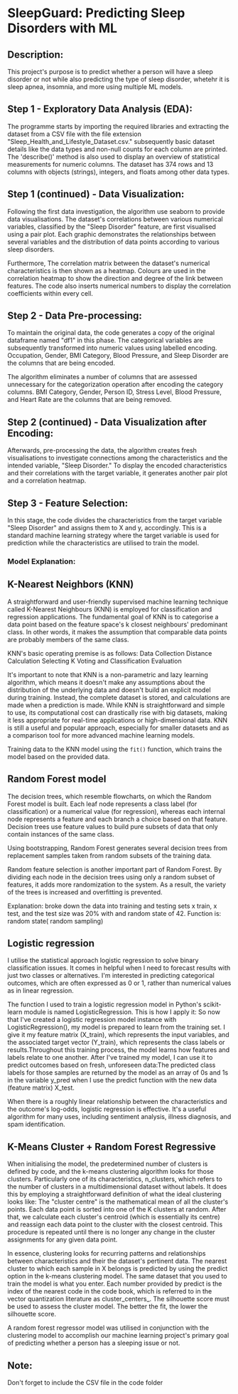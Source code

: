# SleepGuard: Predicting Sleep Disorders with ML

## Description:
This project's purpose is to predict whether a person will have a sleep disorder or not while also predicting the type of sleep disorder, whetehr it is sleep apnea, insomnia, and more using multiple ML models.


## Step 1 - Exploratory Data Analysis (EDA):
The programme starts by importing the required libraries and extracting the dataset from a CSV file with the file extension "Sleep_Health_and_Lifestyle_Dataset.csv." subsequently basic dataset details like the data types and non-null counts for each column are printed. The 'describe()' method is also used to display an overview of statistical measurements for numeric columns. The dataset has 374 rows and 13 columns with objects (strings), integers, and floats among other data types.

## Step 1 (continued) - Data Visualization:
Following the first data investigation, the algorithm use seaborn to provide data visualisations. The dataset's correlations between various numerical variables, classified by the "Sleep Disorder" feature, are first visualised using a pair plot. Each graphic demonstrates the relationships between several variables and the distribution of data points according to various sleep disorders.

Furthermore, The correlation matrix between the dataset's numerical characteristics is then shown as a heatmap. Colours are used in the correlation heatmap to show the direction and degree of the link between features. The code also inserts numerical numbers to display the correlation coefficients within every cell. 

## Step 2 - Data Pre-processing:
To maintain the original data, the code generates a copy of the original dataframe named "df1" in this phase. The categorical variables are subsequently transformed into numeric values using labelled encoding. Occupation, Gender, BMI Category, Blood Pressure, and Sleep Disorder are the columns that are being encoded.

The algorithm eliminates a number of columns that are assessed unnecessary for the categorization operation after encoding the category columns. BMI Category, Gender, Person ID, Stress Level, Blood Pressure, and Heart Rate are the columns that are being removed.

## Step 2 (continued) - Data Visualization after Encoding:
Afterwards,  pre-processing the data, the algorithm creates fresh visualisations to investigate connections among the characteristics and the intended variable, "Sleep Disorder." To display the encoded characteristics and their correlations with the target variable, it generates another pair plot and a correlation heatmap.

## Step 3 - Feature Selection:
In this stage, the code divides the characteristics from the target variable "Sleep Disorder" and assigns them to X and y, accordingly. This is a standard machine learning strategy where the target variable is used for prediction while the characteristics are utilised to train the model.

### Model Explanation:

## K-Nearest Neighbors (KNN)
A straightforward and user-friendly supervised machine learning technique called K-Nearest Neighbours (KNN) is employed for classification and regression applications. The fundamental goal of KNN is to categorise a data point based on the feature space's k closest neighbours' predominant class. In other words, it makes the assumption that comparable data points are probably members of the same class.

KNN's basic operating premise is as follows:
Data Collection
Distance Calculation
Selecting K
Voting and Classification
Evaluation

It's important to note that KNN is a non-parametric and lazy learning algorithm, which means it doesn't make any assumptions about the distribution of the underlying data and doesn't build an explicit model during training. Instead, the complete dataset is stored, and calculations are made when a prediction is made. While KNN is straightforward and simple to use, its computational cost can drastically rise with big datasets, making it less appropriate for real-time applications or high-dimensional data. KNN is still a useful and popular approach, especially for smaller datasets and as a comparison tool for more advanced machine learning models.

Training data to the KNN model using the `fit()` function, which trains the model based on the provided data.


## Random Forest model
The decision trees, which resemble flowcharts, on which the Random Forest model is built. Each leaf node represents a class label (for classification) or a numerical value (for regression), whereas each internal node represents a feature and each branch a choice based on that feature. Decision trees use feature values to build pure subsets of data that only contain instances of the same class.

Using bootstrapping, Random Forest generates several decision trees from replacement samples taken from random subsets of the training data. 

Random feature selection is another important part of Random Forest. By dividing each node in the decision trees using only a random subset of features, it adds more randomization to the system. As a result, the variety of the trees is increased and overfitting is prevented.

Explanation: broke down the data into training and testing sets x train, x test, and the test size was 20% with and random state of 42. Function is: random state( random sampling)

## Logistic regression
I utilise the statistical approach logistic regression to solve binary classification issues. It comes in helpful when I need to forecast results with just two classes or alternatives. I'm interested in predicting categorical outcomes, which are often expressed as 0 or 1, rather than numerical values as in linear regression.

The function I used to train a logistic regression model in Python's scikit-learn module is named LogisticRegression. This is how I apply it: So now that I've created a logistic regression model instance with LogisticRegression(), my model is prepared to learn from the training set. I give it my feature matrix (X_train), which represents the input variables, and the associated target vector (Y_train), which represents the class labels or results.Throughout this training process, the model learns how features and labels relate to one another. After I've trained my model, I can use it to predict outcomes based on fresh, unforeseen data:The predicted class labels for those samples are returned by the model as an array of 0s and 1s in the variable y_pred when I use the predict function with the new data (feature matrix) X_test.

When there is a roughly linear relationship between the characteristics and the outcome's log-odds, logistic regression is effective. It's a useful algorithm for many uses, including sentiment analysis, illness diagnosis, and spam identification.

## K-Means Cluster + Random Forest Regressive 
When initialising the model, the predetermined number of clusters is defined by code, and the k-means clustering algorithm looks for those clusters. Particularly one of its characteristics, n_clusters, which refers to the number of clusters in a multidimensional dataset without labels. It does this by employing a straightforward definition of what the ideal clustering looks like: The "cluster centre" is the mathematical mean of all the cluster's points. Each data point is sorted into one of the K clusters at random. After that, we calculate each cluster's centroid (which is essentially its centre) and reassign each data point to the cluster with the closest centroid. This procedure is repeated until there is no longer any change in the cluster assignments for any given data point. 

In essence, clustering looks for recurring patterns and relationships between characteristics and their the dataset's pertinent data. The nearest cluster to which each sample in X belongs is predicted by using the predict option in the k-means clustering model. The same dataset that you used to train the model is what you enter. Each number provided by predict is the index of the nearest code in the code book, which is referred to in the vector quantization literature as cluster_centers_. The silhouette score must be used to assess the cluster model. The better the fit, the lower the silhouette score. 

A random forest regressor model was utilised in conjunction with the clustering model to accomplish our machine learning project's primary goal of predicting whether a person has a sleeping issue or not.


## Note:
Don't forget to include the CSV file in the code folder
